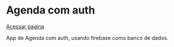 # Agenda com auth

[Acessar pagina](https://igorxrs.github.io/Agenda-com-auth/)

 App de Agenda com auth, usando firebase como banco de dados.
